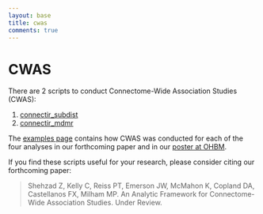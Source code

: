 ```yaml
---
layout: base
title: cwas
comments: true
---
```


# CWAS

There are 2 scripts to conduct Connectome-Wide Association Studies (CWAS): 

1. [connectir_subdist](/doc/cwas/subdist)
2. [connectir_mdmr](/doc/cwas/mdmr)

The [examples page](/doc/cwas/examples) contains how CWAS was conducted for each of the four analyses in our forthcoming paper and in our [poster at OHBM](/pub/hbm2011_cwas_poster.pdf).

If you find these scripts useful for your research, please consider citing our forthcoming paper:

> Shehzad Z, Kelly C, Reiss PT, Emerson JW, McMahon K, Copland DA, Castellanos FX, Milham MP. An Analytic Framework for Connectome-Wide Association Studies. Under Review.

